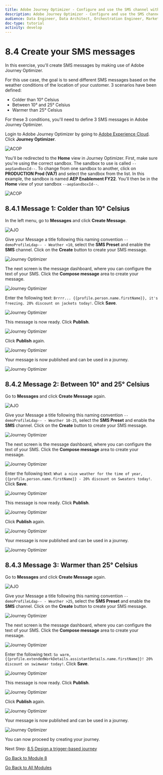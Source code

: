 ```yaml
---
title: Adobe Journey Optimizer - Configure and use the SMS channel within Adobe Journey Optimizer
description: Adobe Journey Optimizer - Configure and use the SMS channel within Adobe Journey Optimizerkt: 5342
audience: Data Engineer, Data Architect, Orchestration Engineer, Marketer
doc-type: tutorial
activity: develop
---
```

# 8.4 Create your SMS messages

In this exercise, you'll create SMS messages by making use of Adobe Journey Optimizer.

For this use case, the goal is to send different SMS messages based on the weather conditions of the location of your customer. 3 scenarios have been defined:

- Colder than 10° Celsius
- Between 10° and 25° Celsius
- Warmer than 25° Celsius

For these 3 conditions, you'll need to define 3 SMS messages in Adobe Journey Optimizer.

Login to Adobe Journey Optimizer by going to [Adobe Experience Cloud](https://experience.adobe.com). Click **Journey Optimizer**.

![ACOP](../module7/images/acophome.png)

You'll be redirected to the **Home**  view in Journey Optimizer. First, make sure you're using the correct sandbox. The sandbox to use is called `--aepSandboxId--`. To change from one sandbox to another, click on **PRODUCTION Prod (VA7)** and select the sandbox from the list. In this example, the sandbox is named **AEP Enablement FY22**. You'll then be in the **Home** view of your sandbox `--aepSandboxId--`.

![ACOP](../module7/images/acoptriglp.png)

## 8.4.1 Message 1: Colder than 10° Celsius

In the left menu, go to **Messages** and click **Create Message**.

![AJO](./images/sms1.png)

Give your Message a title following this naming convention `--demoProfileLdap-- - Weather <10`, select the **SMS Preset** and enable the **SMS** channel. Click on the **Create** button to create your SMS message.

![Journey Optimizer](./images/sms2.png)

The next screen is the message dashboard, where you can configure the text of your SMS. Click the **Compose message** area to create your message.

![Journey Optimizer](./images/sms3.png)

Enter the following text: `Brrrr... {{profile.person.name.firstName}}, it's freezing. 20% discount on jackets today!`. Click **Save**.

![Journey Optimizer](./images/sms4.png)

This message is now ready. Click **Publish**.

![Journey Optimizer](./images/sms5.png)

Click **Publish** again.

![Journey Optimizer](./images/sms6.png)

Your message is now published and can be used in a journey.

![Journey Optimizer](./images/sms7.png)

## 8.4.2 Message 2: Between 10° and 25° Celsius

Go to **Messages** and click **Create Message** again.

![AJO](./images/sms1a.png)

Give your Message a title following this naming convention `--demoProfileLdap-- - Weather 10-25`, select the **SMS Preset** and enable the **SMS** channel. Click on the **Create** button to create your SMS message.

![Journey Optimizer](./images/sms2a.png)

The next screen is the message dashboard, where you can configure the text of your SMS. Click the **Compose message** area to create your message.

![Journey Optimizer](./images/sms3a.png)

Enter the following text: `What a nice weather for the time of year, {{profile.person.name.firstName}} - 20% discount on Sweaters today!`. Click **Save**.

![Journey Optimizer](./images/sms4a.png)

This message is now ready. Click **Publish**.

![Journey Optimizer](./images/sms5a.png)

Click **Publish** again.

![Journey Optimizer](./images/sms6a.png)

Your message is now published and can be used in a journey.

![Journey Optimizer](./images/sms7a.png)

## 8.4.3 Message 3: Warmer than 25° Celsius

Go to **Messages** and click **Create Message** again.

![AJO](./images/sms1ab.png)

Give your Message a title following this naming convention `--demoProfileLdap-- - Weather >25`, select the **SMS Preset** and enable the **SMS** channel. Click on the **Create** button to create your SMS message.

![Journey Optimizer](./images/sms2ab.png)

The next screen is the message dashboard, where you can configure the text of your SMS. Click the **Compose message** area to create your message.

![Journey Optimizer](./images/sms3ab.png)

Enter the following text: `So warm, {{profile.extendedWorkDetails.assistantDetails.name.firstName}}! 20% discount on swimwear today!`. Click **Save**.

![Journey Optimizer](./images/sms4ab.png)

This message is now ready. Click **Publish**.

![Journey Optimizer](./images/sms5ab.png)

Click **Publish** again.

![Journey Optimizer](./images/sms6ab.png)

Your message is now published and can be used in a journey.

![Journey Optimizer](./images/sms7ab.png)

You can now proceed by creating your journey.

Next Step: [8.5 Design a trigger-based journey](./ex5.md)

[Go Back to Module 8](journey-orchestration-external-weather-api-sms.md)

[Go Back to All Modules](../../overview.md)
